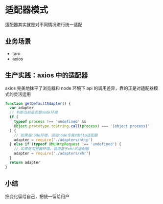 # 适配器模式

适配器其实就是对不同情况进行统一适配

## 业务场景

- taro
- axios

## 生产实践：axios 中的适配器

axios 完美地抹平了浏览器和 node 环境下 api 的调用差异，靠的正是对适配器模式的灵活运用

```js
function getDefaultAdapter() {
  var adapter
  // 判断当前是否是node环境
  if (
    typeof process !== 'undefined' &&
    Object.prototype.toString.call(process) === '[object process]'
  ) {
    // 如果是node环境，调用node专属的http适配器
    adapter = require('./adapters/http')
  } else if (typeof XMLHttpRequest !== 'undefined') {
    // 如果是浏览器环境，调用基于xhr的适配器
    adapter = require('./adapters/xhr')
  }
  return adapter
}
```

## 小结

把变化留给自己，把统一留给用户
